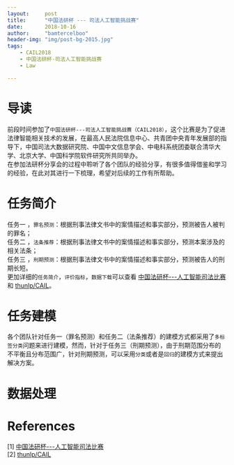 ```yaml
---
layout:     post
title:      "中国法研杯 --- 司法人工智能挑战赛"
date:       2018-10-16
author:     "bamtercelboo"
header-img: "img/post-bg-2015.jpg"
tags:
    - CAIL2018
    - 中国法研杯-司法人工智能挑战赛
    - Law

---
```



#  导读  #
前段时间参加了`中国法研杯---司法人工智能挑战赛（CAIL2018）`，这个比赛是为了促进法律智能相关技术的发展，在最高人民法院信息中心、共青团中央青年发展部的指导下，中国司法大数据研究院、中国中文信息学会、中电科系统团委联合清华大学、北京大学、中国科学院软件研究所共同举办。  
在参加法研杯分享会的过程中聆听了各个团队的经验分享，有很多值得借鉴和学习的经验，在此对其进行一下梳理，希望对后续的工作有所帮助。

#  任务简介  #

任务一 ，`罪名预测`：根据刑事法律文书中的案情描述和事实部分，预测被告人被判的罪名；  
任务二 ，`法条推荐`：根据刑事法律文书中的案情描述和事实部分，预测本案涉及的相关法条；  
任务三 ，`刑期预测`：根据刑事法律文书中的案情描述和事实部分，预测被告人的刑期长短。  
更加详细的`任务简介`，`评价指标`，`数据下载`可以查看 [中国法研杯---人工智能司法比赛](http://cail.cipsc.org.cn/instruction) 和 [thunlp/CAIL](https://github.com/thunlp/CAIL)。

#  任务建模  #
各个团队针对任务一（罪名预测）和任务二（法条推荐）的建模方式都采用了`多标签分类`问题来进行建模，然而，针对于任务三（刑期预测），由于刑期范围分布的不平衡且分布范围广，针对刑期预测，可以采用`分类`或者是`回归`的建模方式来提出解决方案。

#  数据处理 #


# References  #
[1]  [中国法研杯---人工智能司法比赛](http://cail.cipsc.org.cn/instruction)   
[2]  [thunlp/CAIL](https://github.com/thunlp/CAIL)  






  



  
 








